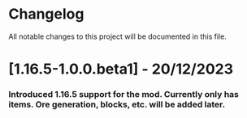 # Changelog

All notable changes to this project will be documented in this file.

# [1.16.5-1.0.0.beta1] - 20/12/2023

### Introduced 1.16.5 support for the mod. Currently only has items. Ore generation, blocks, etc. will be added later.